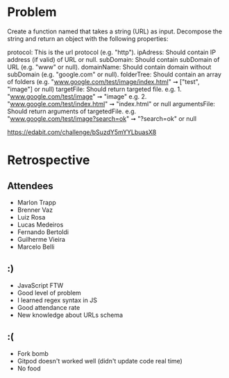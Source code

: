 # Problem

Create a function named that takes a string (URL) as input. Decompose the string and return an object with the following properties:

protocol: This is the url protocol (e.g. "http").
ipAdress: Should contain IP address (if valid) of URL or null.
subDomain: Should contain subDomain of URL (e.g. "www" or null).
domainName: Should contain domain without subDomain (e.g. "google.com" or null).
folderTree: Should contain an array of folders (e.g. "www.google.com/test/image/index.html" ➞ ["test", "image"] or null)
targetFile: Should return targeted file.
e.g. 1. "www.google.com/test/image" ➞ "image"
e.g. 2. "www.google.com/test/index.html" ➞ "index.html" or null
argumentsFile: Should return arguments of targetedFile.
e.g. "www.google.com/test/image?search=ok" ➞ "?search=ok" or null

https://edabit.com/challenge/bSuzdY5mYYLbuasX8

# Retrospective

## Attendees

- Marlon Trapp
- Brenner Vaz
- Luiz Rosa
- Lucas Medeiros
- Fernando Bertoldi
- Guilherme Vieira
- Marcelo Belli

## :)
- JavaScript FTW
- Good level of problem
- I learned regex syntax in JS
- Good attendance rate
- New knowledge about URLs schema

## :(
- Fork bomb
- Gitpod doesn't worked well (didn't update code real time)
- No food